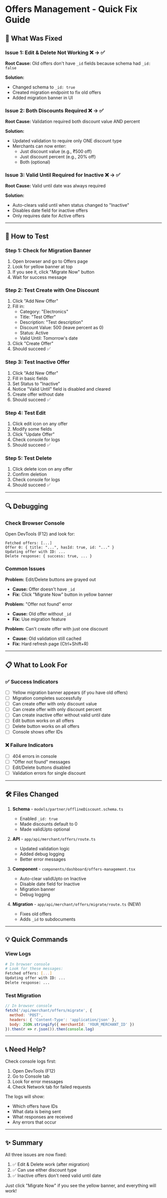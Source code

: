 # Offers Management - Quick Fix Guide

## 🎯 What Was Fixed

### Issue 1: Edit & Delete Not Working ❌ → ✅
**Root Cause:** Old offers don't have `_id` fields because schema had `_id: false`

**Solution:**
- Changed schema to `_id: true` 
- Created migration endpoint to fix old offers
- Added migration banner in UI

### Issue 2: Both Discounts Required ❌ → ✅
**Root Cause:** Validation required both discount value AND percent

**Solution:**
- Updated validation to require only ONE discount type
- Merchants can now enter:
  - Just discount value (e.g., ₹500 off)
  - Just discount percent (e.g., 20% off)
  - Both (optional)

### Issue 3: Valid Until Required for Inactive ❌ → ✅
**Root Cause:** Valid until date was always required

**Solution:**
- Auto-clears valid until when status changed to "Inactive"
- Disables date field for inactive offers
- Only requires date for Active offers

---

## 🚀 How to Test

### Step 1: Check for Migration Banner
1. Open browser and go to Offers page
2. Look for yellow banner at top
3. If you see it, click "Migrate Now" button
4. Wait for success message

### Step 2: Test Create with One Discount
1. Click "Add New Offer"
2. Fill in:
   - Category: "Electronics"
   - Title: "Test Offer"
   - Description: "Test description"
   - Discount Value: 500 (leave percent as 0)
   - Status: Active
   - Valid Until: Tomorrow's date
3. Click "Create Offer"
4. Should succeed ✅

### Step 3: Test Inactive Offer
1. Click "Add New Offer"
2. Fill in basic fields
3. Set Status to "Inactive"
4. Notice "Valid Until" field is disabled and cleared
5. Create offer without date
6. Should succeed ✅

### Step 4: Test Edit
1. Click edit icon on any offer
2. Modify some fields
3. Click "Update Offer"
4. Check console for logs
5. Should succeed ✅

### Step 5: Test Delete
1. Click delete icon on any offer
2. Confirm deletion
3. Check console for logs
4. Should succeed ✅

---

## 🔍 Debugging

### Check Browser Console
Open DevTools (F12) and look for:
```
Fetched offers: [...]
Offer 0: { title: "...", hasId: true, id: "..." }
Updating offer with ID: ...
Delete response: { success: true, ... }
```

### Common Issues

**Problem:** Edit/Delete buttons are grayed out
- **Cause:** Offer doesn't have `_id`
- **Fix:** Click "Migrate Now" button in yellow banner

**Problem:** "Offer not found" error
- **Cause:** Old offer without `_id`
- **Fix:** Use migration feature

**Problem:** Can't create offer with just one discount
- **Cause:** Old validation still cached
- **Fix:** Hard refresh page (Ctrl+Shift+R)

---

## 📋 What to Look For

### ✅ Success Indicators
- [ ] Yellow migration banner appears (if you have old offers)
- [ ] Migration completes successfully
- [ ] Can create offer with only discount value
- [ ] Can create offer with only discount percent
- [ ] Can create inactive offer without valid until date
- [ ] Edit button works on all offers
- [ ] Delete button works on all offers
- [ ] Console shows offer IDs

### ❌ Failure Indicators
- [ ] 404 errors in console
- [ ] "Offer not found" messages
- [ ] Edit/Delete buttons disabled
- [ ] Validation errors for single discount

---

## 🛠️ Files Changed

1. **Schema** - `models/partner/offlineDiscount.schema.ts`
   - Enabled `_id: true`
   - Made discounts default to 0
   - Made validUpto optional

2. **API** - `app/api/merchant/offers/route.ts`
   - Updated validation logic
   - Added debug logging
   - Better error messages

3. **Component** - `components/dashboard/offers-management.tsx`
   - Auto-clear validUpto on Inactive
   - Disable date field for Inactive
   - Migration banner
   - Debug logging

4. **Migration** - `app/api/merchant/offers/migrate/route.ts` (NEW)
   - Fixes old offers
   - Adds `_id` to subdocuments

---

## 💡 Quick Commands

### View Logs
```bash
# In browser console
# Look for these messages:
Fetched offers: [...]
Updating offer with ID: ...
Delete response: ...
```

### Test Migration
```javascript
// In browser console
fetch('/api/merchant/offers/migrate', {
  method: 'POST',
  headers: { 'Content-Type': 'application/json' },
  body: JSON.stringify({ merchantId: 'YOUR_MERCHANT_ID' })
}).then(r => r.json()).then(console.log)
```

---

## 📞 Need Help?

Check console logs first:
1. Open DevTools (F12)
2. Go to Console tab
3. Look for error messages
4. Check Network tab for failed requests

The logs will show:
- Which offers have IDs
- What data is being sent
- What responses are received
- Any errors that occur

---

## ✨ Summary

All three issues are now fixed:
1. ✅ Edit & Delete work (after migration)
2. ✅ Can use either discount type
3. ✅ Inactive offers don't need valid until date

Just click "Migrate Now" if you see the yellow banner, and everything will work!